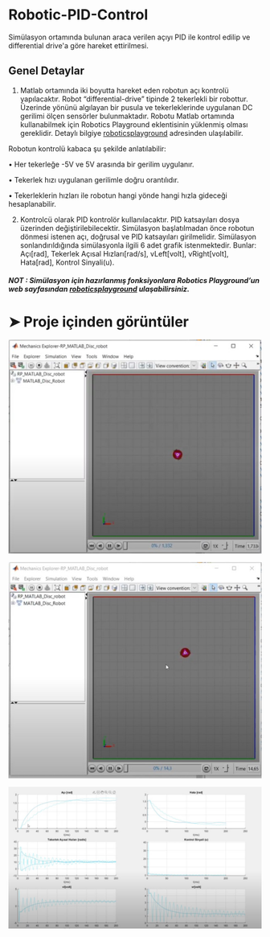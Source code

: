 # Robotic-PID-Control

Simülasyon ortamında bulunan araca verilen açıyı PID ile kontrol edilip ve differential drive'a göre hareket ettirilmesi.


## Genel Detaylar
1. Matlab ortamında iki boyutta hareket eden 
robotun açı kontrolü yapılacaktır. Robot “differential-drive” tipinde 2
tekerlekli bir robottur. Üzerinde yönünü algılayan bir pusula ve
tekerleklerinde uygulanan DC gerilimi ölçen sensörler bulunmaktadır.
Robotu Matlab ortamında kullanabilmek için Robotics Playground
eklentisinin yüklenmiş olması gereklidir. Detaylı bilgiye
[roboticsplayground](https://www.mathworks.com/matlabcentral/fileexchange/67157-roboticsplayground)
adresinden ulaşılabilir.

Robotun kontrolü kabaca şu şekilde anlatılabilir:

• Her tekerleğe -5V ve 5V arasında bir gerilim uygulanır.

• Tekerlek hızı uygulanan gerilimle doğru orantılıdır.

• Tekerleklerin hızları ile robotun hangi yönde hangi hızla gideceği
hesaplanabilir.

2.  Kontrolcü olarak PID kontrolör kullanılacaktır.
PID katsayıları dosya üzerinden değiştirilebilecektir. Simülasyon başlatılmadan önce robotun dönmesi
istenen açı, doğrusal ve PID katsayıları girilmelidir. Simülasyon sonlandırıldığında simülasyonla ilgili 6 adet grafik istenmektedir.
Bunlar: Açı[rad], Tekerlek Açısal Hızları[rad/s], vLeft[volt], vRight[volt], Hata[rad], Kontrol Sinyali(u). 

##### NOT : Simülasyon için hazırlanmış fonksiyonlara Robotics Playground’un web sayfasından [roboticsplayground](https://github.com/mathworks-robotics/robotics-playground) ulaşabilirsiniz.

# ➤ Proje içinden görüntüler

![alt text](https://raw.githubusercontent.com/KerimAksak/Robotic-PID-Control/master/vehicle_1.jpg)

![alt text](https://raw.githubusercontent.com/KerimAksak/Robotic-PID-Control/master/vehicle_2jpg.jpg)

![alt text](https://raw.githubusercontent.com/KerimAksak/Robotic-PID-Control/master/vehicle_3.jpg)

